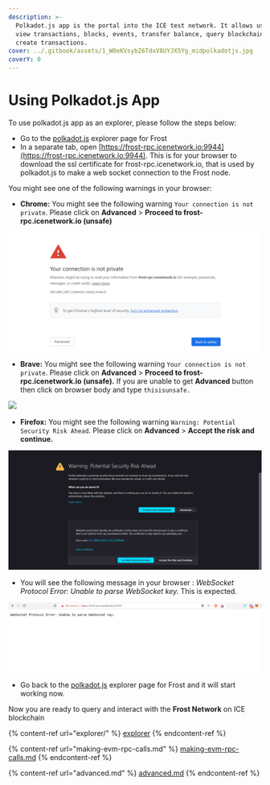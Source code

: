 ```yaml
---
description: >-
  Polkadot.js app is the portal into the ICE test network. It allows users to
  view transactions, blocks, events, transfer balance, query blockchains and
  create transactions.
cover: ../.gitbook/assets/1_W0eKVsybZ6TdxV8UYJX5Yg_midpolkadotjs.jpg
coverY: 0
---
```


# Using Polkadot.js App

To use polkadot.js app as an explorer, please follow the steps below:

* Go to the [polkadot.js](https://polkadot.js.org/apps/?rpc=wss%3A%2F%2Ffrost-rpc.icenetwork.io%3A9944#/explorer) explorer page for Frost
* In a separate tab, open [https://frost-rpc.icenetwork.io:9944](https://frost-rpc.icenetwork.io:9944). This is for your browser to download the ssl certificate for frost-rpc.icenetwork.io, that is used by polkadot.js to make a web socket connection to the Frost node.

You might see one of the following warnings in your browser:

* **Chrome:** You might see the following warning `Your connection is not private`. Please click on **Advanced** > **Proceed to frost-rpc.icenetwork.io (unsafe)**

![](<../.gitbook/assets/image (4) (1).png>)

* **Brave:** You might see the following warning `Your connection is not private`. Please click on **Advanced** > **Proceed to frost-rpc.icenetwork.io (unsafe).**                                                   If you are unable to get **Advanced** button then click on browser body and type `thisisunsafe.`

![](../.gitbook/assets/273455507\_352716266490671\_7958131310511955853\_n.png)

* **Firefox:** You might see the following warning `Warning: Potential Security Risk Ahead`. Please click on **Advanced** > **Accept the risk and continue.**

![](<../.gitbook/assets/Screenshot 2022-02-10 113220.png>)

* You will see the following message in your browser : _WebSocket Protocol Error: Unable to parse WebSocket key._ This is expected.

![](<../.gitbook/assets/image (7).png>)

* Go back to the [polkadot.js](https://polkadot.js.org/apps/?rpc=wss%3A%2F%2Ffrost-rpc.icenetwork.io%3A9944#/explorer) explorer page for Frost and it will start working now.

Now you are ready to query and interact with the **Frost Network** on ICE blockchain



{% content-ref url="explorer/" %}
[explorer](explorer/)
{% endcontent-ref %}

{% content-ref url="making-evm-rpc-calls.md" %}
[making-evm-rpc-calls.md](making-evm-rpc-calls.md)
{% endcontent-ref %}

{% content-ref url="advanced.md" %}
[advanced.md](advanced.md)
{% endcontent-ref %}
